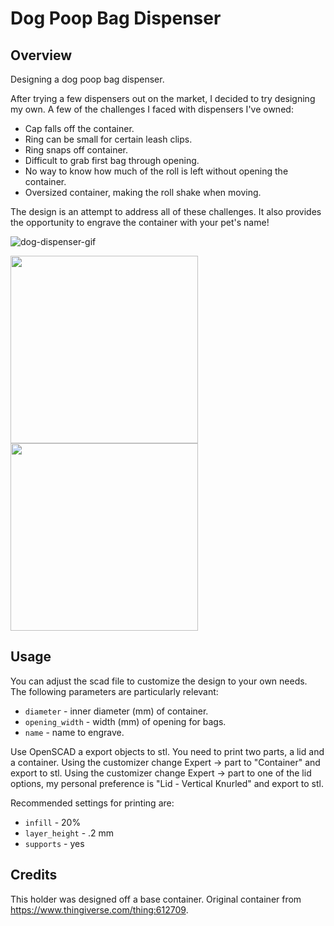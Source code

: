 # Dog Poop Bag Dispenser

## Overview

Designing a dog poop bag dispenser.

After trying a few dispensers out on the market, I decided to
try designing my own. A few of the challenges I faced with dispensers 
I've owned:

* Cap falls off the container.
* Ring can be small for certain leash clips.
* Ring snaps off container.
* Difficult to grab first bag through opening.
* No way to know how much of the roll is left without opening the container.
* Oversized container, making the roll shake when moving.

The design is an attempt to address all of these challenges. It also provides the
opportunity to engrave the container with your pet's name!

![dog-dispenser-gif](https://user-images.githubusercontent.com/6743515/124319785-c7bb4800-db48-11eb-86ee-648e45dda4b9.gif)

<img src="https://user-images.githubusercontent.com/6743515/124312076-be2be300-db3c-11eb-81c5-5ee2d98367aa.PNG" width="300"><img src="https://user-images.githubusercontent.com/6743515/124312068-bb30f280-db3c-11eb-8bfa-4cc88c3df2ac.PNG" width="300">

## Usage
You can adjust the scad file to customize the design to your own needs. The following parameters
are particularly relevant:

* `diameter` - inner diameter (mm) of container.
* `opening_width` - width (mm) of opening for bags.
* `name` - name to engrave.

Use OpenSCAD a export objects to stl. You need to print two parts, a lid and a container. 
Using the customizer change Expert -> part to "Container" and export to stl.
Using the customizer change Expert -> part to one of the lid options, my personal preference
is "Lid - Vertical Knurled" and export to stl.

Recommended settings for printing are:

* `infill` - 20%
* `layer_height` - .2 mm
* `supports` - yes


## Credits

This holder was designed off a base container.
Original container from https://www.thingiverse.com/thing:612709.
